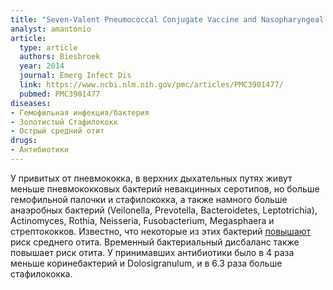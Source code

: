 ```yaml
---
title: "Seven-Valent Pneumococcal Conjugate Vaccine and Nasopharyngeal Microbiota in Healthy Children"
analyst: amantonio
article:
  type: article
  authors: Biesbroek
  year: 2014
  journal: Emerg Infect Dis
  link: https://www.ncbi.nlm.nih.gov/pmc/articles/PMC3901477/
  pubmed: PMC3901477
diseases:
- Гемофильная инфекция/бактерия
- Золотистый Стафилококк
- Острый средний отит
drugs:
- Антибиотики
---
```


У привитых от пневмококка, в верхних дыхательных путях живут меньше пневмококковых бактерий невакцинных серотипов, но больше гемофильной палочки и стафилококка, а также намного больше анаэробных бактерий (Veilonella, Prevotella, Bacteroidetes, Leptotrichia), Actinomyces, Rothia, Neisseria, Fusobacterium, Megasphaera и стрептококков. Известно, что некоторые из этих бактерий [повышают](https://www.ncbi.nlm.nih.gov/pubmed/21285435) риск среднего отита. Временный бактериальный дисбаланс также повышает риск отита.
У принимавших антибиотики было в 4 раза меньше коринебактерий и Dolosigranulum, и в 6.3 раза больше стафилококка.

